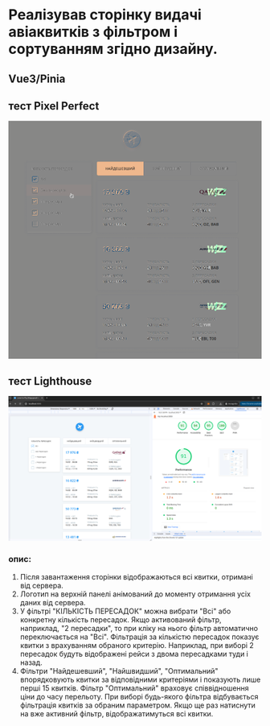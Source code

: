 # Реалізував сторінку видачі авіаквитків з фільтром і сортуванням згідно дизайну.
## Vue3/Pinia

## тест Pixel Perfect
![тест Pixel Perfect](loveToFly/src/assets/img/pixel.png "тест Pixel Perfect")

## тест Lighthouse
![тест Lighthouse](loveToFly/src/assets/img/test.png "тест Lighthouse")

### опис:
1. Після завантаження сторінки відображаються всі квитки, отримані від сервера.
2. Логотип на верхній панелі анімований до моменту отримання усіх даних від сервера.
3. У фільтрі "КІЛЬКІСТЬ ПЕРЕСАДОК" можна вибрати "Всі" або конкретну кількість пересадок. Якщо активований фільтр, наприклад, "2 пересадки", то при кліку на нього фільтр автоматично переключається на "Всі". Фільтрація за кількістю пересадок показує квитки з врахуванням обраного критерію. Наприклад, при виборі 2 пересадок будуть відображені рейси з двома пересадками туди і назад.
4. Фільтри "Найдешевший", "Найшвидший", "Оптимальний" впорядковують квитки за відповідними критеріями і показують лише перші 15 квитків. Фільтр "Оптимальний" враховує співвідношення ціни до часу перельоту. При виборі будь-якого фільтра відбувається фільтрація квитків за обраним параметром. Якщо ще раз натиснути на вже активний фільтр, відображатимуться всі квитки.
